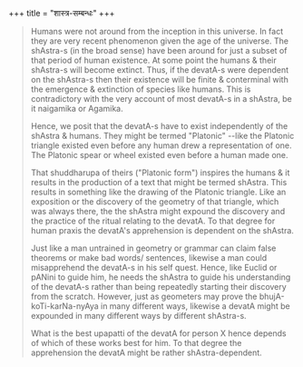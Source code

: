 +++
title = "शास्त्र-सम्बन्धः"
+++

> Humans were not around from the inception in this universe. In fact they are very recent phenomenon given the age of the universe. The shAstra-s (in the broad sense) have been around for just a subset of that period of human existence. At some point the humans & their shAstra-s will become extinct. Thus, if the devatA-s were dependent on the shAstra-s then their existence will be finite & conterminal with the emergence & extinction of species like humans. This is contradictory with the very account of most devatA-s in a shAstra, be it naigamika or Agamika. 
> 
> Hence, we posit that the devatA-s have to exist independently of the shAstra & humans. They might be termed "Platonic" --like the Platonic triangle existed even before any human drew a representation of one. The Platonic spear or wheel existed even before a human made one.
> 
> That shuddharupa of theirs ("Platonic form") inspires the humans & it results in the production of a text that might be termed shAstra. This results in something like the drawing of the Platonic triangle. Like an exposition or the discovery of the geometry of that triangle, which was always there, the the shAstra might expound the discovery and the practice of the ritual relating to the devatA. To that degree for human praxis the devatA's apprehension is dependent on the shAstra.
> 
> Just like a man untrained in geometry or grammar can claim false theorems or make bad words/ sentences, likewise a man could misapprehend the devatA-s in his self quest. Hence, like Euclid or pANini to guide him, he needs the shAstra to guide his understanding of the devatA-s rather than being repeatedly starting their discovery from the scratch. However, just as geometers may prove the bhujA-koTi-karNa-nyAya in many different ways, likewise a devatA might be expounded in many different ways by different shAstra-s. 
> 
> What is the best upapatti of the devatA for person X hence depends of which of these works best for him. To that degree the apprehension the devatA might be rather shAstra-dependent. 
> 
